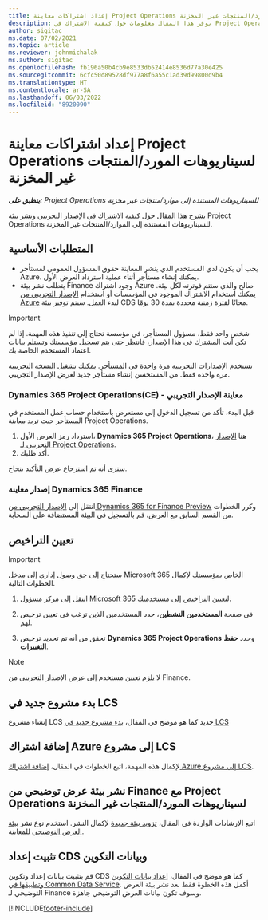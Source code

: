 ```yaml
---
title: إعداد اشتراكات معاينة Project Operations لسيناريوهات المورد/المنتجات غير المخزنة
description: يوفر هذا المقال معلومات حول كيفية الاشتراك في Project Operations ونشره للسيناريوهات المستندة إلى الموارد/المنتجات غير المخزنة‬.
author: sigitac
ms.date: 07/02/2021
ms.topic: article
ms.reviewer: johnmichalak
ms.author: sigitac
ms.openlocfilehash: fb196a50b4cb9e8533db52414e8536d77a30e425
ms.sourcegitcommit: 6cfc50d89528df977a8f6a55c1ad39d99800d9b4
ms.translationtype: HT
ms.contentlocale: ar-SA
ms.lasthandoff: 06/03/2022
ms.locfileid: "8920090"
---
```

# <a name="sign-up-for-project-operations-preview-subscriptions-for-resource-non-stocked-scenarios"></a>إعداد اشتراكات معاينة Project Operations لسيناريوهات المورد/المنتجات غير المخزنة

_**ينطبق على:** Project Operations للسيناريوهات المستندة إلى موارد/منتجات غير مخزنة‬_



يشرح هذا المقال حول كيفية الاشتراك في الإصدار التجريبي ونشر بيئة Project Operations للسيناريوهات المستندة إلى الموارد/المنتجات غير المخزنة‬.

## <a name="prerequisites"></a>المتطلبات الأساسية
- يجب أن يكون لدي المستخدم الذي ينشر المعاينة حقوق المسؤول العمومي لمستأجر Azure. يمكنك إنشاء مستأجر أثناء عملية استرداد العرض الأول. 
- يتطلب نشر بيئة Finance وجود اشتراك Azure صالح والذي ستتم فوترته لكل بيئة. يمكنك استخدام الاشتراك الموجود في المؤسسات أو استخدام [الإصدار التجريبي من Azure](https://azure.microsoft.com/free/) لبدء العمل. سيتم توفير بيئة CDS مجانًا لفترة زمنية محددة بمدة 30 يومًا.

> [!IMPORTANT]
> شخص واحد فقط، مسؤول المستأجر، في مؤسسة تحتاج إلى تنفيذ هذه المهمة. إذا لم تكن أنت المشترك في هذا الإصدار، فانتظر حتى يتم تسجيل مؤسستك وتستلم بيانات اعتماد المستخدم الخاصة بك.
> 
> تستخدم الإصدارات التجريبية مرة واحدة في المستأجر. يمكنك تشغيل النسخة التجريبية مرة واحدة فقط. من المستحسن إنشاء مستأجر جديد لغرض الإصدار التجريبي.


### <a name="dynamics-365-project-operations-ce---preview-trial"></a>Dynamics 365 Project Operations(CE) - معاينة الإصدار التجريبي 

قبل البدء، تأكد من تسجيل الدخول إلى مستعرض باستخدام حساب عمل المستخدم في المستأجر حيث تريد معاينة Project Operations.

1. استرداد رمز العرض الأول، **Dynamics 365 Project Operations**، هنا [الإصدار التجريبي لـ Project Operations](https://aka.ms/try-po).
2. أكد طلبك.

  سترى أنه تم استرجاع عرض التأكيد بنجاح.

### <a name="dynamics-365-finance-preview-trial"></a>إصدار معاينة Dynamics 365 Finance

انتقل إلى [الإصدار التجريبي من Dynamics 365 for Finance Preview](https://aka.ms/trypoche) وكرر الخطوات من القسم السابق مع العرض، قم بالتسجيل في البيئة المستضافة على السحابة.  

## <a name="assign-licenses"></a>تعيين التراخيص

> [!IMPORTANT]
> ستحتاج إلى حق وصول إداري إلى مدخل Microsoft 365 الخاص بمؤسستك لإكمال الخطوات التالية.

1. انتقل إلى مركز مسؤول [Microsoft 365 ](https://portal.office.com/) لتعيين التراخيص إلى مستخدميك.

2. في صفحة **المستخدمين النشطين**، حدد المستخدمين الذين ترغب في تعيين ترخيص لهم.

3. تحقق من أنه تم تحديد ترخيص **Dynamics 365 Project Operations** وحدد **حفظ التغييرات**.

> [!NOTE]
> لا يلزم تعيين مستخدم إلى عرض الإصدار التجريبي من Finance.

## <a name="start-a-new-project-in-lcs"></a>بدء مشروع جديد في LCS

إنشاء مشروع LCS جديد كما هو موضح في المقال، [بدء مشروع جديد في LCS](create-lcs-project.md)

## <a name="add-an-azure-subscription-to-an-lcs-project"></a>إضافة اشتراك Azure إلى مشروع LCS

لإكمال هذه المهمة، اتبع الخطوات في المقال، [إضافة اشتراك Azure إلى مشروع LCS](resource-add-azure-subscription-lcs-project.md).

## <a name="deploy-finance-demo-environment-with-project-operations-for-resourcenon-stocked-scenarios"></a>نشر بيئة عرض توضيحي من Finance مع Project Operations لسيناريوهات المورد/المنتجات غير المخزنة

اتبع الإرشادات الواردة في المقال، [تزويد بيئة جديدة](resource-provision-new-environment.md) لإكمال النشر. استخدم نوع نشر [بيئة العرض التوضيحي](/dynamics365/fin-ops-core/dev-itpro/deployment/deploy-demo-environment) للمعاينة. 

## <a name="install-cds-setup-and-configuration-data"></a>تثبيت إعداد CDS وبيانات التكوين

قم بتثبيت بيانات إعداد وتكوين CDS كما هو موضح في المقال، [إعداد بيانات التكوين وتطبيقها في Common Data Service](resource-apply-pro-setup-config-data.md).
أكمل هذه الخطوة فقط بعد نشر بيئة العرض التوضيحي لـ Finance وسوف تكون بيانات العرض التوضيحي جاهزة.


[!INCLUDE[footer-include](../includes/footer-banner.md)]
